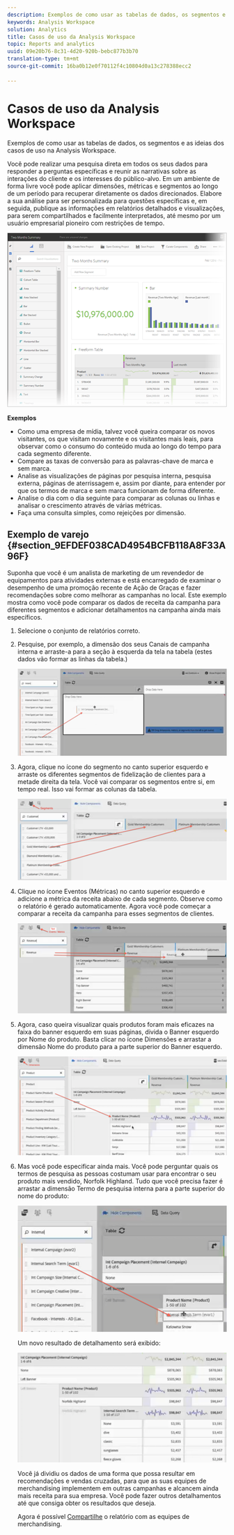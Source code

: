 ```yaml
---
description: Exemplos de como usar as tabelas de dados, os segmentos e as ideias dos casos de uso na Analysis Workspace.
keywords: Analysis Workspace
solution: Analytics
title: Casos de uso da Analysis Workspace
topic: Reports and analytics
uuid: 09e20b76-8c31-4d20-920b-bebc877b3b70
translation-type: tm+mt
source-git-commit: 16ba0b12e0f70112f4c10804d0a13c278388ecc2

---
```



# Casos de uso da Analysis Workspace

Exemplos de como usar as tabelas de dados, os segmentos e as ideias dos casos de uso na Analysis Workspace.

Você pode realizar uma pesquisa direta em todos os seus dados para responder a perguntas específicas e reunir as narrativas sobre as interações do cliente e os interesses do público-alvo. Em um ambiente de forma livre você pode aplicar dimensões, métricas e segmentos ao longo de um período para recuperar diretamente os dados direcionados. Elabore a sua análise para ser personalizada para questões específicas e, em seguida, publique as informações em relatórios detalhados e visualizações, para serem compartilhados e facilmente interpretados, até mesmo por um usuário empresarial pioneiro com restrições de tempo.

![](assets/two-months-summary-project.png)

**Exemplos**

* Como uma empresa de mídia, talvez você queira comparar os novos visitantes, os que visitam novamente e os visitantes mais leais, para observar como o consumo do conteúdo muda ao longo do tempo para cada segmento diferente.
* Compare as taxas de conversão para as palavras-chave de marca e sem marca.
* Analise as visualizações de páginas por pesquisa interna, pesquisa externa, páginas de aterrissagem e, assim por diante, para entender por que os termos de marca e sem marca funcionam de forma diferente.
* Analise o dia com o dia seguinte para comparar as colunas ou linhas e analisar o crescimento através de várias métricas.
* Faça uma consulta simples, como rejeições por dimensão.

## Exemplo de varejo {#section_9EFDEF038CAD4954BCFB118A8F33A96F}

Suponha que você é um analista de marketing de um revendedor de equipamentos para atividades externas e está encarregado de examinar o desempenho de uma promoção recente de Ação de Graças e fazer recomendações sobre como melhorar as campanhas no local. Este exemplo mostra como você pode comparar os dados de receita da campanha para diferentes segmentos e adicionar detalhamentos na campanha ainda mais específicos.

1. Selecione o conjunto de relatórios correto.
1. Pesquise, por exemplo, a dimensão dos seus Canais de campanha interna e arraste-a para a seção à esquerda da tela na tabela (estes dados vão formar as linhas da tabela.)

   ![](assets/drag_dimension.png)

1. Agora, clique no ícone do segmento no canto superior esquerdo e arraste os diferentes segmentos de fidelização de clientes para a metade direita da tela. Você vai comparar os segmentos entre si, em tempo real. Isso vai formar as colunas da tabela.

   ![](assets/drag_segments.png)

1. Clique no ícone Eventos (Métricas) no canto superior esquerdo e adicione a métrica da receita abaixo de cada segmento. Observe como o relatório é gerado automaticamente. Agora você pode começar a comparar a receita da campanha para esses segmentos de clientes.

   ![](assets/drag_metrics.png)

1. Agora, caso queira visualizar quais produtos foram mais eficazes na faixa do banner esquerdo em suas páginas, divida o Banner esquerdo por Nome do produto. Basta clicar no ícone Dimensões e arrastar a dimensão Nome do produto para a parte superior do Banner esquerdo.

   ![](assets/breakdown_prodname.png)

1. Mas você pode especificar ainda mais. Você pode perguntar quais os termos de pesquisa as pessoas costumam usar para encontrar o seu produto mais vendido, Norfolk Highland. Tudo que você precisa fazer é arrastar a dimensão Termo de pesquisa interna para a parte superior do nome do produto:

   ![](assets/breakdown_intsearchterm.png)

   Um novo resultado de detalhamento será exibido:

   ![](assets/breakdown_result.png)

   Você já dividiu os dados de uma forma que possa resultar em recomendações e vendas cruzadas, para que as suas equipes de merchandising implementem em outras campanhas e alcancem ainda mais receita para sua empresa. Você pode fazer outros detalhamentos até que consiga obter os resultados que deseja.

   Agora é possível [Compartilhe](/help/analyze/analysis-workspace/curate-share/curate.md) o relatório com as equipes de merchandising.

